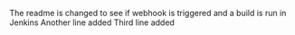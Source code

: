 The readme is changed to see if webhook is triggered and a build is run in Jenkins
Another line added
Third line added